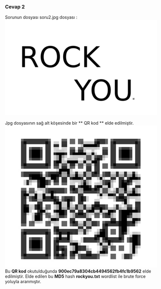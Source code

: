 ### Cevap 2 ###

Sorunun dosyası soru2.jpg dosyası :
<img src="soru2.jpg">

Jpg dosyasının sağ alt köşesinde bir ** QR kod ** elde edilmiştir.
<img src="/resimler/qr.png">
<br/>Bu **QR kod** okutulduğunda **900ec79a8304cb4494562fb4fc1b9562** elde edilmiştir. Elde edilen bu **MD5** hash **rockyou.txt** wordlist ile brute force yoluyla aranmıştır.
